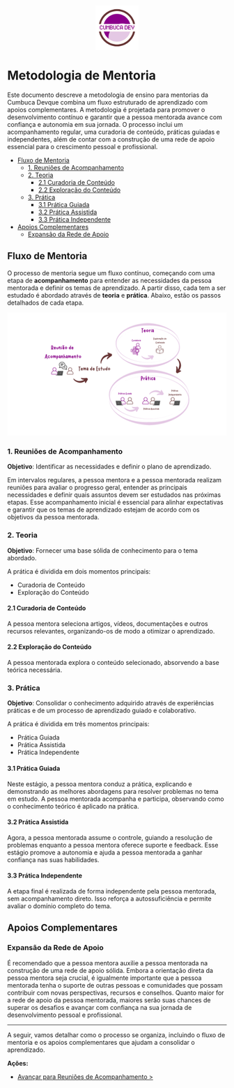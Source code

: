 <div align="center">
  <picture>
    <source
      media="(prefers-color-scheme: dark)"
      srcset="https://github.com/cumbucadev/design/raw/main/images/logo-dark-transparent.png"
    >
    <img
      alt="Logo do Cumbuca Dev"
      src="https://github.com/cumbucadev/design/raw/main/images/logo-light-transparent.png"
      width="20%"
    >
  </picture>
</div>

# Metodologia de Mentoria

Este documento descreve a metodologia de ensino para mentorias da Cumbuca Devque combina um fluxo
estruturado de aprendizado com apoios complementares. A metodologia é projetada para promover o
desenvolvimento contínuo e garantir que a pessoa mentorada avance com confiança e autonomia em sua
jornada. O processo inclui um acompanhamento regular, uma curadoria de conteúdo, práticas guiadas e
independentes, além de contar com a construção de uma rede de apoio essencial para o crescimento
pessoal e profissional.

- [Fluxo de Mentoria](#fluxo-de-mentoria)
  - [1. Reuniões de Acompanhamento](#1-reuniões-de-acompanhamento)
  - [2. Teoria](#2-teoria)
    - [2.1 Curadoria de Conteúdo](#21-curadoria-de-conteúdo)
    - [2.2 Exploração do Conteúdo](#22-exploração-do-conteúdo)
  - [3. Prática](#3-prática)
    - [3.1 Prática Guiada](#31-prática-guiada)
    - [3.2 Prática Assistida](#32-prática-assistida)
    - [3.3 Prática Independente](#33-prática-independente)
- [Apoios Complementares](#apoios-complementares)
  - [Expansão da Rede de Apoio](#expansão-da-rede-de-apoio)

## Fluxo de Mentoria

O processo de mentoria segue um fluxo contínuo, começando com uma etapa de **acompanhamento** para
entender as necessidades da pessoa mentorada e definir os temas de aprendizado. A partir disso, cada
tem a ser estudado é abordado através de **teoria** e **prática**. Abaixo, estão os passos
detalhados de cada etapa.

![Diagrama do Fluxo de Mentoria, detalhando cada etapa](/assets/Fluxo%20da%20Mentoria.png)

### 1. Reuniões de Acompanhamento

**Objetivo**: Identificar as necessidades e definir o plano de aprendizado.

Em intervalos regulares, a pessoa mentora e a pessoa mentorada realizam reuniões para avaliar o
progresso geral, entender as principais necessidades e definir quais assuntos devem ser estudados
nas próximas etapas. Esse acompanhamento inicial é essencial para alinhar expectativas e garantir
que os temas de aprendizado estejam de acordo com os objetivos da pessoa mentorada.

### 2. Teoria

**Objetivo**: Fornecer uma base sólida de conhecimento para o tema abordado.

A prática é dividida em dois momentos principais:

- Curadoria de Conteúdo
- Exploração do Conteúdo

#### 2.1 Curadoria de Conteúdo

A pessoa mentora seleciona artigos, vídeos, documentações e outros recursos relevantes,
organizando-os de modo a otimizar o aprendizado.

#### 2.2 Exploração do Conteúdo

A pessoa mentorada explora o conteúdo selecionado, absorvendo a base teórica necessária.

### 3. Prática

**Objetivo**: Consolidar o conhecimento adquirido através de experiências práticas e de um processo
de aprendizado guiado e colaborativo.

A prática é dividida em três momentos principais:

- Prática Guiada
- Prática Assistida
- Prática Independente

#### 3.1 Prática Guiada

Neste estágio, a pessoa mentora conduz a prática, explicando e demonstrando as melhores abordagens
para resolver problemas no tema em estudo. A pessoa mentorada acompanha e participa, observando como
o conhecimento teórico é aplicado na prática.

#### 3.2 Prática Assistida

Agora, a pessoa mentorada assume o controle, guiando a resolução de problemas enquanto a pessoa
mentora oferece suporte e feedback. Esse estágio promove a autonomia e ajuda a pessoa mentorada a
ganhar confiança nas suas habilidades.

#### 3.3 Prática Independente

A etapa final é realizada de forma independente pela pessoa mentorada, sem acompanhamento direto.
Isso reforça a autossuficiência e permite avaliar o domínio completo do tema.

## Apoios Complementares

### Expansão da Rede de Apoio

É recomendado que a pessoa mentora auxilie a pessoa mentorada na construção de uma rede de apoio
sólida. Embora a orientação direta da pessoa mentora seja crucial, é igualmente importante que a
pessoa mentorada tenha o suporte de outras pessoas e comunidades que possam contribuir com novas
perspectivas, recursos e conselhos. Quanto maior for a rede de apoio da pessoa mentorada, maiores
serão suas chances de superar os desafios e avançar com confiança na sua jornada de desenvolvimento
pessoal e profissional.

---

A seguir, vamos detalhar como o processo se organiza, incluindo o fluxo de mentoria e os apoios
complementares que ajudam a consolidar o aprendizado.

**Ações:**

- [Avançar para Reuniões de Acompanhamento >](/mentoria/metodologia/reuniões_de_acompanhamento.md)
